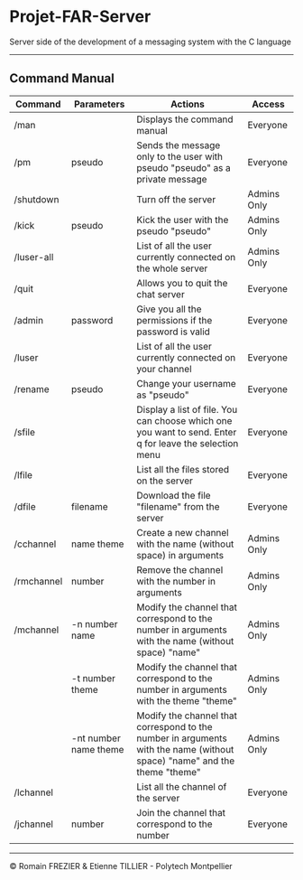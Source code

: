 # Projet-FAR-Server

Server side of the development of a messaging system with the C language

---
## Command Manual

| Command    | Parameters            | Actions                                                                                                                  | Access      |
|------------|-----------------------|--------------------------------------------------------------------------------------------------------------------------|-------------|
| /man       |                       | Displays the command manual                                                                                              | Everyone    |
| /pm        | pseudo                | Sends the message only to the user with pseudo "pseudo" as a private message                                             | Everyone    |
| /shutdown  |                       | Turn off the server                                                                                                      | Admins Only |
| /kick      | pseudo                | Kick the user with the pseudo "pseudo"                                                                                   | Admins Only |
| /luser-all |                       | List of all the user currently connected on the whole server                                                             | Admins Only |
| /quit      |                       | Allows you to quit the chat server                                                                                       | Everyone    |
| /admin     | password              | Give you all the permissions if the password is valid                                                                    | Everyone    |
| /luser     |                       | List of all the user currently connected on your channel                                                                 | Everyone    |
| /rename    | pseudo                | Change your username as "pseudo"                                                                                         | Everyone    |
| /sfile     |                       | Display a list of file. You can choose which one you want to send. Enter q for leave the selection menu                  | Everyone    |
| /lfile     |                       | List all the files stored on the server                                                                                  | Everyone    |
| /dfile     | filename              | Download the file "filename" from the server                                                                             | Everyone    |
| /cchannel  | name theme            | Create a new channel with the name (without space) in arguments                                                          | Admins Only |
| /rmchannel | number                | Remove the channel with the number in arguments                                                                          | Admins Only |
| /mchannel  | -n number name        | Modify the channel that correspond to the number in arguments with the name (without space) "name"                       | Admins Only |
|            | -t number theme       | Modify the channel that correspond to the number in arguments with the theme "theme"                                     | Admins Only |
|            | -nt number name theme | Modify the channel that correspond to the number in arguments with the name (without space) "name" and the theme "theme" | Admins Only |
| /lchannel  |                       | List all the channel of the server                                                                                       | Everyone    |
| /jchannel  | number                | Join the channel that correspond to the number                                                                           | Everyone    |

---

© Romain FREZIER & Etienne TILLIER - Polytech Montpellier